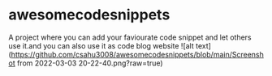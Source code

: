 # awesomecodesnippets
A project where you can add your faviourate code snippet and let others use it.and you can also use it as code blog website
![alt text](https://github.com/csahu3008/awesomecodesnippets/blob/main/Screenshot from 2022-03-03 20-22-40.png?raw=true)
